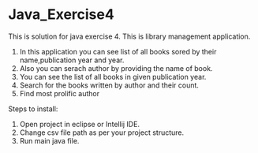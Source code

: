 # Java_Exercise4
This is solution for java exercise 4.
This is library management application. 
1. In this application you can see list of all books sored by their name,publication year and year. 
2. Also you can serach author by providing the name of book. 
3. You can see the list of all books in given publication year.
4. Search for the books written by author and their count.
5. Find most prolific author

Steps to install:
1. Open project in eclipse or Intellij IDE.
2. Change csv file path as per your project structure.
3. Run main java file.
